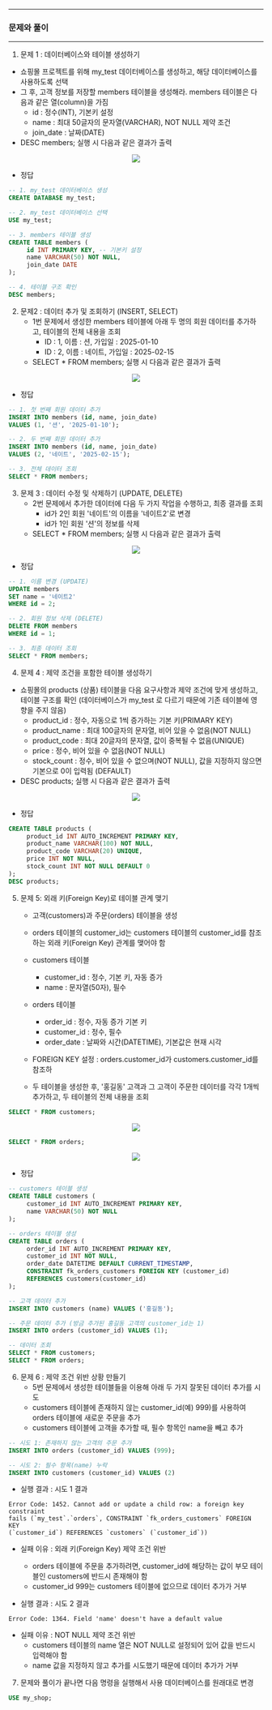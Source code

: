 -----
### 문제와 풀이
-----
1. 문제 1 : 데이터베이스와 테이블 생성하기
  - 쇼핑몰 프로젝트를 위해 my_test 데이터베이스를 생성하고, 해당 데이터베이스를 사용하도록 선택
  - 그 후, 고객 정보를 저장할 members 테이블을 생성해라. members 테이블은 다음과 같은 열(column)을 가짐
    + id : 정수(INT), 기본키 설정
    + name : 최대 50글자의 문자열(VARCHAR), NOT NULL 제약 조건
    + join_date : 날짜(DATE)
  - DESC members; 실행 시 다음과 같은 결과가 출력
<div align="center">
<img src="https://github.com/user-attachments/assets/058c2964-7fb9-4120-abc7-5ac4df0ec619">
</div>

   - 정답
```sql
-- 1. my_test 데이터베이스 생성
CREATE DATABASE my_test;

-- 2. my_test 데이터베이스 선택
USE my_test;

-- 3. members 테이블 생성
CREATE TABLE members (
     id INT PRIMARY KEY, -- 기본키 설정
     name VARCHAR(50) NOT NULL,
     join_date DATE
);

-- 4. 테이블 구조 확인
DESC members;
```

2. 문제2 : 데이터 추가 및 조회하기 (INSERT, SELECT)
   - 1번 문제에서 생성한 members 테이블에 아래 두 명의 회원 데이터를 추가하고, 테이블의 전체 내용을 조회
      + ID : 1, 이름 : 션, 가입일 : 2025-01-10
      + ID : 2, 이름 : 네이트, 가입일 : 2025-02-15
   - SELECT * FROM members; 실행 시 다음과 같은 결과가 출력
<div align="center">
<img src="https://github.com/user-attachments/assets/370997af-89c4-4eec-96be-10f4a27123e9">
</div>

   - 정답
```sql
-- 1. 첫 번째 회원 데이터 추가
INSERT INTO members (id, name, join_date)
VALUES (1, '션', '2025-01-10');

-- 2. 두 번째 회원 데이터 추가
INSERT INTO members (id, name, join_date)
VALUES (2, '네이트', '2025-02-15');

-- 3. 전체 데이터 조회
SELECT * FROM members;
```

3. 문제 3 : 데이터 수정 및 삭제하기 (UPDATE, DELETE)
   - 2번 문제에서 추가한 데이터에 다음 두 가지 작업을 수행하고, 최종 결과를 조회
      + id가 2인 회원 '네이트'의 이름을 '네이트2'로 변경
      + id가 1인 회원 '션'의 정보를 삭제
   - SELECT * FROM members; 실행 시 다음과 같은 결과가 출력
<div align="center">
<img src="https://github.com/user-attachments/assets/bc8e7d18-86b0-474c-ae01-a0ce6a159859">
</div>

   - 정답
```sql
-- 1. 이름 변경 (UPDATE)
UPDATE members
SET name = '네이트2'
WHERE id = 2;

-- 2. 회원 정보 삭제 (DELETE)
DELETE FROM members
WHERE id = 1;

-- 3. 최종 데이터 조회
SELECT * FROM members;
```

4. 문제 4 : 제약 조건을 포함한 테이블 생성하기
  - 쇼핑몰의 products (상품) 테이블을 다음 요구사항과 제약 조건에 맞게 생성하고, 테이블 구조를 확인 (데이터베이스가 my_test 로 다르기 때문에 기존 테이블에 영향을 주지 않음) 
    + product_id : 정수, 자동으로 1씩 증가하는 기본 키(PRIMARY KEY)
    + product_name : 최대 100글자의 문자열, 비어 있을 수 없음(NOT NULL)
    + product_code : 최대 20글자의 문자열, 값이 중복될 수 없음(UNIQUE)
    + price : 정수, 비어 있을 수 없음(NOT NULL)
    + stock_count : 정수, 비어 있을 수 없으며(NOT NULL), 값을 지정하지 않으면 기본으로 0이 입력됨 (DEFAULT)
  - DESC products; 실행 시 다음과 같은 결과가 출력
<div align="center">
<img src="https://github.com/user-attachments/assets/cd317580-d1ea-49e4-805c-9d7523057024">
</div>

  - 정답
```sql
CREATE TABLE products (
     product_id INT AUTO_INCREMENT PRIMARY KEY,
     product_name VARCHAR(100) NOT NULL,
     product_code VARCHAR(20) UNIQUE,
     price INT NOT NULL,
     stock_count INT NOT NULL DEFAULT 0
);
DESC products;
```

5. 문제 5: 외래 키(Foreign Key)로 테이블 관계 맺기
   - 고객(customers)과 주문(orders) 테이블을 생성
   - orders 테이블의 customer_id는 customers 테이블의 customer_id를 참조하는 외래 키(Foreign Key) 관계를 맺어야 함
   - customers 테이블
     + customer_id : 정수, 기본 키, 자동 증가
     + name : 문자열(50자), 필수

   - orders 테이블
     + order_id : 정수, 자동 증가 기본 키
     + customer_id : 정수, 필수
     + order_date : 날짜와 시간(DATETIME), 기본값은 현재 시각

   - FOREIGN KEY 설정 : orders.customer_id가 customers.customer_id를 참조하
   - 두 테이블을 생성한 후, '홍길동' 고객과 그 고객이 주문한 데이터를 각각 1개씩 추가하고, 두 테이블의 전체 내용을 조회
```sql
SELECT * FROM customers;
```
<div align="center">
<img src="https://github.com/user-attachments/assets/55742b15-f3cf-41c8-ae81-4efd35d0fc59">
</div>

```sql
SELECT * FROM orders;
```
<div align="center">
<img src="https://github.com/user-attachments/assets/27f21df8-f00f-47fd-8f5c-46cacd9253a0">
</div>

   - 정답
```sql
-- customers 테이블 생성
CREATE TABLE customers (
     customer_id INT AUTO_INCREMENT PRIMARY KEY,
     name VARCHAR(50) NOT NULL
);

-- orders 테이블 생성
CREATE TABLE orders (
     order_id INT AUTO_INCREMENT PRIMARY KEY,
     customer_id INT NOT NULL,
     order_date DATETIME DEFAULT CURRENT_TIMESTAMP,
     CONSTRAINT fk_orders_customers FOREIGN KEY (customer_id)
     REFERENCES customers(customer_id)
);

-- 고객 데이터 추가
INSERT INTO customers (name) VALUES ('홍길동');

-- 주문 데이터 추가 (방금 추가된 홍길동 고객의 customer_id는 1)
INSERT INTO orders (customer_id) VALUES (1);

-- 데이터 조회
SELECT * FROM customers;
SELECT * FROM orders;
```

6. 문제 6 : 제약 조건 위반 상황 만들기
   - 5번 문제에서 생성한 테이블들을 이용해 아래 두 가지 잘못된 데이터 추가를 시도
   - customers 테이블에 존재하지 않는 customer_id(예) 999)를 사용하여 orders 테이블에 새로운 주문을 추가
   - customers 테이블에 고객을 추가할 때, 필수 항목인 name을 빼고 추가
```sql
-- 시도 1: 존재하지 않는 고객의 주문 추가
INSERT INTO orders (customer_id) VALUES (999);

-- 시도 2: 필수 항목(name) 누락
INSERT INTO customers (customer_id) VALUES (2)
```

  - 실행 결과 : 시도 1 결과
```
Error Code: 1452. Cannot add or update a child row: a foreign key constraint
fails (`my_test`.`orders`, CONSTRAINT `fk_orders_customers` FOREIGN KEY
(`customer_id`) REFERENCES `customers` (`customer_id`))
```
  - 실패 이유 : 외래 키(Foreign Key) 제약 조건 위반
    + orders 테이블에 주문을 추가하려면, customer_id에 해당하는 값이 부모 테이블인 customers에 반드시 존재해야 함
    + customer_id 999는 customers 테이블에 없으므로 데이터 추가가 거부

  - 실행 결과 : 시도 2 결과
```
Error Code: 1364. Field 'name' doesn't have a default value
```
  - 실패 이유 : NOT NULL 제약 조건 위반
    + customers 테이블의 name 열은 NOT NULL로 설정되어 있어 값을 반드시 입력해야 함
    + name 값을 지정하지 않고 추가를 시도했기 때문에 데이터 추가가 거부

7. 문제와 풀이가 끝나면 다음 명령을 실행해서 사용 데이터베이스를 원래대로 변경
```sql
USE my_shop;
```
